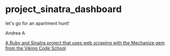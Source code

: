 # project_sinatra_dashboard
let's go for an apartment hunt!

Andrea A

[A Ruby and Sinatra project that uses web scraping with the Mechanize gem from the Viking Code School](http://www.vikingcodeschool.com)
